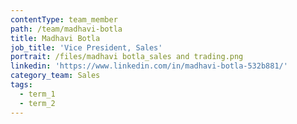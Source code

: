 ```yaml
---
contentType: team_member
path: /team/madhavi-botla
title: Madhavi Botla
job_title: 'Vice President, Sales'
portrait: /files/madhavi botla_sales and trading.png
linkedin: 'https://www.linkedin.com/in/madhavi-botla-532b881/'
category_team: Sales
tags:
  - term_1
  - term_2
---
```


